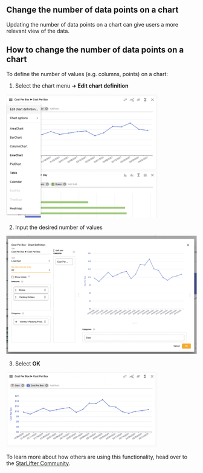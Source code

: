 ## Change the number of data points on a chart
Updating the number of data points on a chart can give users a more relevant view of the data. 

## How to change the number of data points on a chart 

To define the number of values (e.g. columns, points) on a chart:

1.	Select the chart menu ➔ **Edit chart definition**

<img src="../assets/cvalue.png"  style="width:400px" class="border"></img>

2. Input the desired number of values 

<img src="../assets/cvalue1.png"  style="width:800px" class="border"></img>

3.  Select **OK**

<img src="../assets/cvalue2.png"  style="width:400px" class="border"></img>



To learn more about how others are using this functionality, head over to the [StarLifter Community](https://community.starlifter.io).
